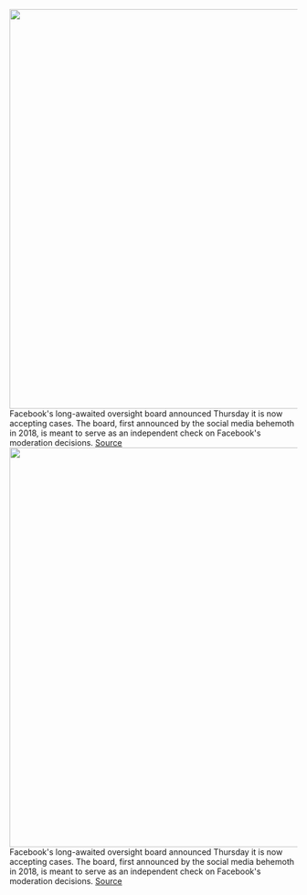 <img src='https://cdn.vox-cdn.com/thumbor/YyXyScSg0zSAFKLJKw1Om2w2eoI=/0x0:2040x1360/1200x800/filters:focal(857x517:1183x843)/cdn.vox-cdn.com/uploads/chorus_image/image/67672798/mdoying_180118_2249_facebook_0445stills_3.0.jpg' width='700px' /><br/>
Facebook's long-awaited oversight board announced Thursday it is now accepting cases. The board, first announced by the social media behemoth in 2018, is meant to serve as an independent check on Facebook's moderation decisions.
<a href='https://www.theverge.com/2020/10/22/21528364/facebook-oversight-board-content-zuckerberg-policy'> Source <a/><img src='https://cdn.vox-cdn.com/thumbor/YyXyScSg0zSAFKLJKw1Om2w2eoI=/0x0:2040x1360/1200x800/filters:focal(857x517:1183x843)/cdn.vox-cdn.com/uploads/chorus_image/image/67672798/mdoying_180118_2249_facebook_0445stills_3.0.jpg' width='700px' /><br/>
Facebook's long-awaited oversight board announced Thursday it is now accepting cases. The board, first announced by the social media behemoth in 2018, is meant to serve as an independent check on Facebook's moderation decisions.
<a href='https://www.theverge.com/2020/10/22/21528364/facebook-oversight-board-content-zuckerberg-policy'> Source <a/>